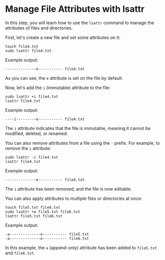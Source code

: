 # Manage File Attributes with lsattr

In this step, you will learn how to use the `lsattr` command to manage the attributes of files and directories.

First, let's create a new file and set some attributes on it:

```
touch file4.txt
sudo lsattr file4.txt
```

Example output:

```
--------------e----------- file4.txt
```

As you can see, the `e` attribute is set on the file by default.

Now, let's add the `i` (immutable) attribute to the file:

```
sudo lsattr +i file4.txt
lsattr file4.txt
```

Example output:

```
----i---------e----------- file4.txt
```

The `i` attribute indicates that the file is immutable, meaning it cannot be modified, deleted, or renamed.

You can also remove attributes from a file using the `-` prefix. For example, to remove the `i` attribute:

```
sudo lsattr -i file4.txt
lsattr file4.txt
```

Example output:

```
--------------e----------- file4.txt
```

The `i` attribute has been removed, and the file is now editable.

You can also apply attributes to multiple files or directories at once:

```
touch file5.txt file6.txt
sudo lsattr +a file5.txt file6.txt
lsattr file5.txt file6.txt
```

Example output:

```
-a--------------e----------- file5.txt
-a--------------e----------- file6.txt
```

In this example, the `a` (append-only) attribute has been added to `file5.txt` and `file6.txt`.
